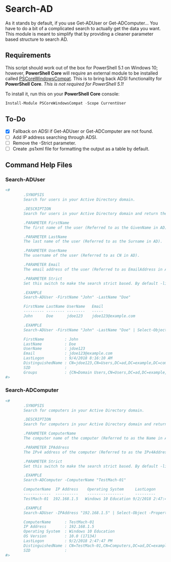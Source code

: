 # Search-AD

As it stands by default, if you use Get-ADUser or Get-ADComputer... You have to do a bit of a complicated search to actually get the data you want. This module is meant to simplify that by providing a cleaner parameter based structure to search AD.

## Requirements

This script should work out of the box for PowerShell 5.1 on Windows 10; however, **PowerShell Core** will require an external module to be installed called [PSCoreWindowsCompat](https://github.com/markekraus/PSCoreWindowsCompat). This is to bring back ADSI functionality for **PowerShell Core**. *This is not required for PowerShell 5.1!*

To install it, run this on your **PowerShell Core** console:
```powershell
Install-Module PSCoreWindowsCompat -Scope CurrentUser
```

## To-Do

- [x] Fallback on ADSI if Get-ADUser or Get-ADComputer are not found.
- [ ] Add IP address searching through ADSI.
- [ ] Remove the -Strict parameter.
- [ ] Create .ps1xml file for formatting the output as a table by default.

## Command Help Files

### Search-ADUser

```powershell
<#
        .SYNOPSIS
        Search for users in your Active Directory domain.

        .DESCRIPTION
        Search for users in your Active Directory domain and return the data in a quick and readable format that helpdesk users can use.

        .PARAMETER FirstName
        The first name of the user (Referred to as the GivenName in AD).

        .PARAMETER LastName
        The last name of the user (Referred to as the Surname in AD).

        .PARAMETER UserName
        The username of the user (Referred to as CN in AD).

        .PARAMETER Email
        The email address of the user (Referred to as EmailAddress in AD).

        .PARAMETER Strict
        Set this switch to make the search strict based. By default -like is used in the search.

        .EXAMPLE
        Search-ADUser -FirstName "John" -LastName "Doe"

        FirstName LastName UserName   Email
        --------- -------- --------   -----
        John      Doe      jdoe123    jdoe123@example.com

        .EXAMPLE
        Search-ADUser -FirstName "John" -LastName "Doe" | Select-Object -Property *

        FirstName         : John
        LastName          : Doe
        UserName          : jdoe123
        Email             : jdoe123@example.com
        LastLogon         : 9/4/2018 8:16:10 AM
        DistinguishedName : CN=jdoe123,CN=Users,DC=ad,DC=example,DC=com
        SID               : 
        Groups            : {CN=Domain Users,CN=Users,DC=ad,DC=example,DC=com}
#>
```

### Search-ADComputer

```powershell
<#
        .SYNOPSIS
        Search for computers in your Active Directory domain.

        .DESCRIPTION
        Search for computers in your Active Directory domain and return the data in a quick and readable format that helpdesk users can use.

        .PARAMETER ComputerName
        The computer name of the computer (Referred to as the Name in AD).

        .PARAMETER IPAddress
        The IPv4 address of the computer (Referred to as the IPv4Address in AD).

        .PARAMETER Strict
        Set this switch to make the search strict based. By default -like is used in the search.

        .EXAMPLE
        Search-ADComputer -ComputerName "TestMach-01"

        ComputerName  IP Address    Operating System     LastLogon
        ------------  ----------    ----------------     ---------
        TestMach-01  192.168.1.5   Windows 10 Education 9/2/2018 2:47:47 PM

        .EXAMPLE
        Search-ADUser -IPAddress "192.168.1.5" | Select-Object -Property *

        ComputerName      : TestMach-01
        IP Address        : 192.168.1.5
        Operating System  : Windows 10 Education
        OS Version        : 10.0 (17134)
        LastLogon         : 9/2/2018 2:47:47 PM
        DistinguishedName : CN=TestMach-01,CN=Computers,DC=ad,DC=example,DC=com
        SID               : 
#>
```